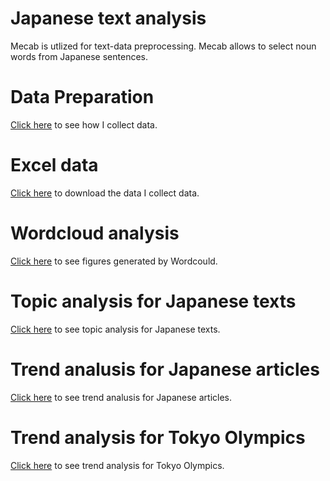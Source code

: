 # Japanese text analysis 
Mecab is utlized for text-data preprocessing. Mecab allows to select noun words from Japanese sentences. 

# Data Preparation
[Click here](https://github.com/taishi-nammoto/japanese_text_analysis/blob/main/data_scraping.py) to see how I collect data. 

# Excel data
[Click here](https://github.com/taishi-nammoto/japanese_text_analysis/blob/main/article_data.xlsx?raw=true) to download the data I collect data. 

# Wordcloud analysis
[Click here](https://github.com/taishi-nammoto/japanese_text_analysis/blob/main/wordcloud_analysis.ipynb) to see figures generated by Wordcould. 

# Topic analysis for Japanese texts
[Click here](https://github.com/taishi-nammoto/japanese_text_analysis/blob/main/topic_analysis.ipynb) to see topic analysis for Japanese texts. 

# Trend analusis for Japanese articles
[Click here](https://github.com/taishi-nammoto/japanese_text_analysis/blob/main/trend_analysis_ourage.ipynb) to see trend analusis for Japanese articles. 

# Trend analysis for Tokyo Olympics
[Click here](https://github.com/taishi-nammoto/japanese_text_analysis/blob/main/trend_analysis_olympic.ipynb) to see trend analysis for Tokyo Olympics. 

